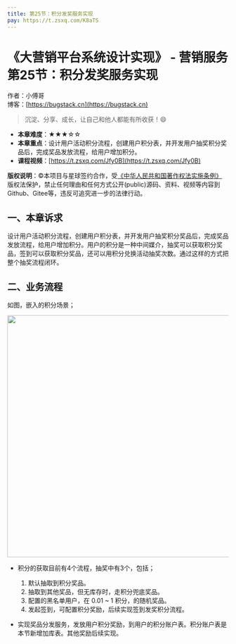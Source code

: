 ```yaml
---
title: 第25节：积分发奖服务实现
pay: https://t.zsxq.com/K8aTS
---
```


# 《大营销平台系统设计实现》 - 营销服务 第25节：积分发奖服务实现

作者：小傅哥
<br/>博客：[https://bugstack.cn](https://bugstack.cn)

>沉淀、分享、成长，让自己和他人都能有所收获！😄

- **本章难度**：★★★☆☆
- **本章重点**：设计用户活动积分流程，创建用户积分表，并开发用户抽奖积分奖品后，完成奖品发放流程，给用户增加积分。
- **课程视频**：[https://t.zsxq.com/Jfy0B](https://t.zsxq.com/Jfy0B)

**版权说明**：©本项目与星球签约合作，受[《中华人民共和国著作权法实施条例》](http://www.gov.cn/zhengce/2020-12/26/content_5573623.htm) 版权法保护，禁止任何理由和任何方式公开(public)源码、资料、视频等内容到Github、Gitee等，违反可追究进一步的法律行动。

## 一、本章诉求

设计用户活动积分流程，创建用户积分表，并开发用户抽奖积分奖品后，完成奖品发放流程，给用户增加积分。用户的积分是一种中间媒介，抽奖可以获取积分奖品，签到可以获取积分奖品，还可以用积分兑换活动抽奖次数。通过这样的方式把整个抽奖流程闭环。

## 二、业务流程

如图，嵌入的积分场景；

<div align="center">
    <img src="https://bugstack.cn/images/article/project/big-market/big-market-36-01.png" width="550px">
</div>

- 积分的获取目前有4个流程，抽奖中有3个，包括；
  1. 默认抽取到积分奖品。
  2. 抽取到其他奖品，但无库存时，走积分兜底奖品。
  3. 配置的黑名单用户，在 0.01 ~ 1 积分，的随机奖品。
  4. 发起签到，可配置积分奖励，后续实现签到发奖积分流程。

- 实现奖品分发服务，发放用户积分奖励，到用户的积分账户表。积分账户表是本节新增加库表。其他奖励后续实现。
